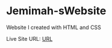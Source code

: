 # Jemimah-sWebsite
Website I created with HTML and CSS

Live Site URL: [URL](https://jemi-code.github.io/Jemimah-sWebsite)
